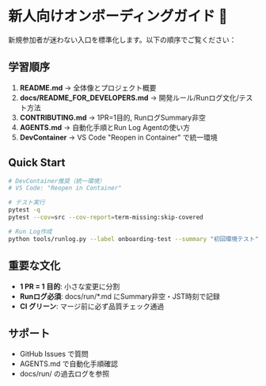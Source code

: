 # 新人向けオンボーディングガイド 🚀

新規参加者が迷わない入口を標準化します。以下の順序でご覧ください：

## 学習順序

1. **README.md** → 全体像とプロジェクト概要
2. **docs/README_FOR_DEVELOPERS.md** → 開発ルール/Runログ文化/テスト方法  
3. **CONTRIBUTING.md** → 1PR=1目的, RunログSummary非空
4. **AGENTS.md** → 自動化手順とRun Log Agentの使い方
5. **DevContainer** → VS Code "Reopen in Container" で統一環境

## Quick Start

```bash
# DevContainer推奨（統一環境）
# VS Code: "Reopen in Container"

# テスト実行
pytest -q
pytest --cov=src --cov-report=term-missing:skip-covered

# Run Log作成
python tools/runlog.py --label onboarding-test --summary "初回環境テスト" --intent "開発環境の動作確認"
```

## 重要な文化

- **1 PR = 1 目的**: 小さな変更に分割
- **Runログ必須**: docs/run/*.md にSummary非空・JST時刻で記録
- **CI グリーン**: マージ前に必ず品質チェック通過

## サポート

- GitHub Issues で質問
- AGENTS.md で自動化手順確認
- docs/run/ の過去ログを参照